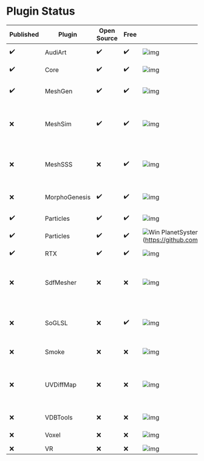 # Plugin Status

| Published | Plugin | Open Source | Free | progress | Win Build | Linux Build | Description |
| - | - | - | - | - | - | - | - |
| :heavy_check_mark: | AudiArt | :heavy_check_mark: | :heavy_check_mark: | ![img](https://progress-bar.dev/10) | [![Win Audiart](https://github.com/aiekick/Lumo/actions/workflows/Win_Plugin_Audiart.yml/badge.svg)](https://github.com/aiekick/Lumo/actions/workflows/Win_Plugin_Audiart.yml )| [![Linux Audiart](https://github.com/aiekick/Lumo/actions/workflows/Linux_Plugin_Audiart.yml/badge.svg)](https://github.com/aiekick/Lumo/actions/workflows/Linux_Plugin_Audiart.yml) | Audio Manipulation |
| :heavy_check_mark: | Core | :heavy_check_mark: | :heavy_check_mark: | ![img](https://progress-bar.dev/60) | [![Win MeshGen](https://github.com/aiekick/Lumo/actions/workflows/Win_Plugin_MeshGen.yml/badge.svg)](https://github.com/aiekick/Lumo/actions/workflows/Win_Plugin_MeshGen.yml) | [![Linux Core](https://github.com/aiekick/Lumo/actions/workflows/Linux_Plugin_Core.yml/badge.svg)](https://github.com/aiekick/Lumo/actions/workflows/Linux_Plugin_Core.yml) | Core pack of Nodes |
| :heavy_check_mark: | MeshGen | :heavy_check_mark: | :heavy_check_mark: | ![img](https://progress-bar.dev/60) | [![Win MeshGen](https://github.com/aiekick/Lumo/actions/workflows/Win_Plugin_MeshGen.yml/badge.svg)](https://github.com/aiekick/Lumo/actions/workflows/Win_Plugin_MeshGen.yml) |[![Linux MeshGen](https://github.com/aiekick/Lumo/actions/workflows/Linux_Plugin_MeshGen.yml/badge.svg)](https://github.com/aiekick/Lumo/actions/workflows/Linux_Plugin_MeshGen.yml) | Procedural Mesh generation |
| :x:  | MeshSim | :heavy_check_mark: | :heavy_check_mark: | ![img](https://progress-bar.dev/90) | | | Texture Less Reaction Diffusion Simulation on Meshs |
| :x:  | MeshSSS | :x: | :heavy_check_mark: | ![img](https://progress-bar.dev/30) | | | My Own SSS Idea For RT SSS for Static mesh with Moving Ligth |
| :x:  | MorphoGenesis | :heavy_check_mark: | :heavy_check_mark: | ![img](https://progress-bar.dev/30) | | | Real Time MorphoGenesis Algos |
| :heavy_check_mark: | Particles | :heavy_check_mark: | :heavy_check_mark: | ![img](https://progress-bar.dev/50) | [![Win Particles](https://github.com/aiekick/Lumo/actions/workflows/Win_Plugin_Particles.yml/badge.svg)](https://github.com/aiekick/Lumo/actions/workflows/Win_Plugin_Particles.yml) | [![Linux Particles](https://github.com/aiekick/Lumo/actions/workflows/Linux_Plugin_Particles.yml/badge.svg)](https://github.com/aiekick/Lumo/actions/workflows/Linux_Plugin_Particles.yml) | GPU Particle Engine |
| :heavy_check_mark: | Particles | :heavy_check_mark: | :heavy_check_mark: | ![Win PlanetSystem](https://github.com/aiekick/Lumo/actions/workflows/Win_Plugin_PlanetSystem.yml/badge.svg)](https://github.com/aiekick/Lumo/actions/workflows/Win_Plugin_PlanetSystem.yml) | [![Linux PlanetSystem](https://github.com/aiekick/Lumo/actions/workflows/Linux_Plugin_PlanetSystem.yml/badge.svg)](https://github.com/aiekick/Lumo/actions/workflows/Linux_Plugin_PlanetSystem.yml) | Planet System |
| :heavy_check_mark: | RTX | :heavy_check_mark: | :heavy_check_mark: | ![img](https://progress-bar.dev/60) | [![Win RTX](https://github.com/aiekick/Lumo/actions/workflows/Win_Plugin_RTX.yml/badge.svg)](https://github.com/aiekick/Lumo/actions/workflows/Win_Plugin_RTX.yml) |[ ![Linux RTX](https://github.com/aiekick/Lumo/actions/workflows/Linux_Plugin_RTX.yml/badge.svg)](https://github.com/aiekick/Lumo/actions/workflows/Linux_Plugin_RTX.yml) | RTX Pipeline |
| :x:  | SdfMesher | :x: | :x: | ![img](https://progress-bar.dev/50) | | | Procedural Mesh Generation from Shader, Pictures or SDF |
| :x:  | SoGLSL | :x: | :heavy_check_mark: | ![img](https://progress-bar.dev/30) | | | Advanced Shader System Over GLSL (Used in NoodlesPlate) |
| :x:  | Smoke | :x: | :x: | ![img](https://progress-bar.dev/30) | | | GPU RT Smoke System |
| :x:  | UVDiffMap | :x: | :x: | ![img](https://progress-bar.dev/10) | | | Fast UV Mapping idea for any mesh Based on Vertex Diffusion |
| :x:  | VDBTools | :x: | :x: | ![img](https://progress-bar.dev/20) | | | OpenVDB Toolkit |
| :x:  | Voxel | :x: | :x: | ![img](https://progress-bar.dev/20) | | | Voxel Engine/Editor |
| :x:  | VR | :x: | :x: | ![img](https://progress-bar.dev/70) | | | VR Engine |
